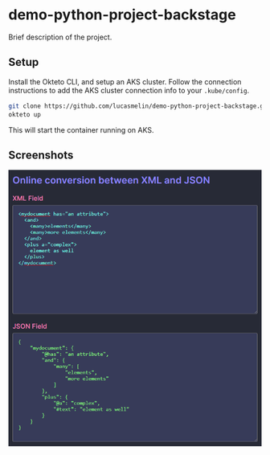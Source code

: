 # demo-python-project-backstage

Brief description of the project.

## Setup

Install the Okteto CLI, and setup an AKS cluster. Follow the connection instructions to add the AKS cluster connection info to your `.kube/config`.

```bash
git clone https://github.com/lucasmelin/demo-python-project-backstage.git
okteto up
```

This will start the container running on AKS.

## Screenshots

![Screenshot](./img/conversion.png)